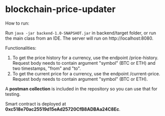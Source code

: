 # blockchain-price-updater

How to run:

Run ```java -jar backend-1.0-SNAPSHOT.jar``` in backend/target folder, or run the main class from an IDE. The server will run on http://localhost:8080.

Functionalities:
1) To get the price history for a currency, use the endpoint /price-history. Request body needs to contain argument "symbol" (BTC or ETH) and two timestamps, "from" and "to".
2) To get the current price for a currency, use the endpoint /current-price. Request body needs to contain argument "symbol" (BTC or ETH).

A **postman collection** is included in the repository so you can use that for testing.

Smart contract is deployed at **0xc518e70ac25519d15eAd25720CfB8ADBAa24C8Ec**.
